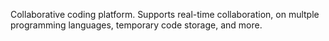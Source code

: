 Collaborative coding platform. Supports real-time collaboration, on multple programming languages, temporary code storage, and more.


